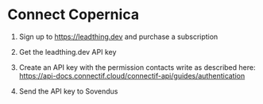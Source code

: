 # Connect Copernica

1. Sign up to https://leadthing.dev and purchase a subscription

2. Get the leadthing.dev API key

3. Create an API key with the permission contacts write as described here: https://api-docs.connectif.cloud/connectif-api/guides/authentication

4. Send the API key to Sovendus
